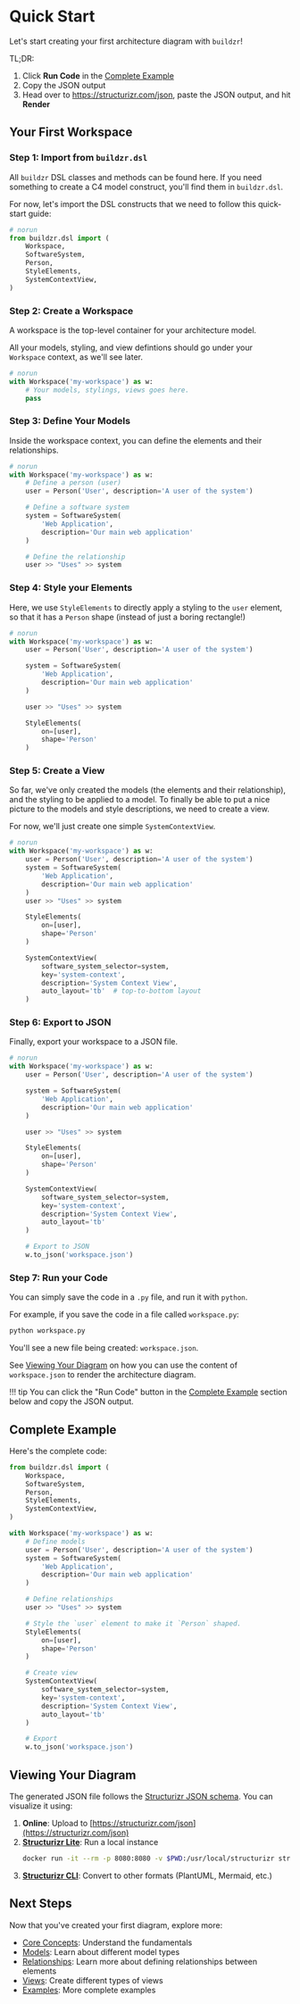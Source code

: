 # Quick Start

Let's start creating your first architecture diagram with `buildzr`!

TL;DR:

1. Click **Run Code** in the [Complete Example](#complete-example)
2. Copy the JSON output
3. Head over to https://structurizr.com/json, paste the JSON output, and hit **Render**

## Your First Workspace

### Step 1: Import from `buildzr.dsl`

All `buildzr` DSL classes and methods can be found here. If you need something to create a C4 model construct, you'll find them in `buildzr.dsl`.

For now, let's import the DSL constructs that we need to follow this quick-start guide:

```python
# norun
from buildzr.dsl import (
    Workspace,
    SoftwareSystem,
    Person,
    StyleElements,
    SystemContextView,
)
```

### Step 2: Create a Workspace

A workspace is the top-level container for your architecture model.

All your models, styling, and view defintions should go under your `Workspace` context, as we'll see later.

```python
# norun
with Workspace('my-workspace') as w:
    # Your models, stylings, views goes here.
    pass
```

### Step 3: Define Your Models

Inside the workspace context, you can define the elements and their relationships.

```python
# norun
with Workspace('my-workspace') as w:
    # Define a person (user)
    user = Person('User', description='A user of the system')

    # Define a software system
    system = SoftwareSystem(
        'Web Application',
        description='Our main web application'
    )

    # Define the relationship
    user >> "Uses" >> system
```

### Step 4: Style your Elements

Here, we use `StyleElements` to directly apply a styling to the `user` element, so that it has a `Person` shape (instead of just a boring rectangle!)

```python hl_lines="12-15"
# norun
with Workspace('my-workspace') as w:
    user = Person('User', description='A user of the system')

    system = SoftwareSystem(
        'Web Application',
        description='Our main web application'
    )

    user >> "Uses" >> system

    StyleElements(
        on=[user],
        shape='Person'
    )
```

### Step 5: Create a View

So far, we've only created the models (the elements and their relationship), and the styling to be applied to a model. To finally be able to put a nice picture to the models and style descriptions, we need to create a view.

For now, we'll just create one simple `SystemContextView`.

```python hl_lines="15-20"
# norun
with Workspace('my-workspace') as w:
    user = Person('User', description='A user of the system')
    system = SoftwareSystem(
        'Web Application',
        description='Our main web application'
    )
    user >> "Uses" >> system

    StyleElements(
        on=[user],
        shape='Person'
    )

    SystemContextView(
        software_system_selector=system,
        key='system-context',
        description='System Context View',
        auto_layout='tb'  # top-to-bottom layout
    )
```

### Step 6: Export to JSON

Finally, export your workspace to a JSON file.

```python hl_lines="24-25"
# norun
with Workspace('my-workspace') as w:
    user = Person('User', description='A user of the system')

    system = SoftwareSystem(
        'Web Application',
        description='Our main web application'
    )

    user >> "Uses" >> system

    StyleElements(
        on=[user],
        shape='Person'
    )

    SystemContextView(
        software_system_selector=system,
        key='system-context',
        description='System Context View',
        auto_layout='tb'
    )

    # Export to JSON
    w.to_json('workspace.json')
```

### Step 7: Run your Code

You can simply save the code in a `.py` file, and run it with `python`.

For example, if you save the code in a file called `workspace.py`:

```bash
python workspace.py
```

You'll see a new file being created: `workspace.json`.

See [Viewing Your Diagram](#viewing-your-diagram) on how you can use the content of `workspace.json` to render the architecture diagram.

!!! tip
    You can click the "Run Code" button in the [Complete Example](#complete-example) section below and copy the JSON output.

## Complete Example

Here's the complete code:

```python
from buildzr.dsl import (
    Workspace,
    SoftwareSystem,
    Person,
    StyleElements,
    SystemContextView,
)

with Workspace('my-workspace') as w:
    # Define models
    user = Person('User', description='A user of the system')
    system = SoftwareSystem(
        'Web Application',
        description='Our main web application'
    )

    # Define relationships
    user >> "Uses" >> system

    # Style the `user` element to make it `Person` shaped.
    StyleElements(
        on=[user],
        shape='Person'
    )

    # Create view
    SystemContextView(
        software_system_selector=system,
        key='system-context',
        description='System Context View',
        auto_layout='tb'
    )

    # Export
    w.to_json('workspace.json')
```

## Viewing Your Diagram

The generated JSON file follows the [Structurizr JSON schema](https://github.com/structurizr/json). You can visualize it using:

1. **Online**: Upload to [https://structurizr.com/json](https://structurizr.com/json)
2. **[Structurizr Lite](https://docs.structurizr.com/lite)**: Run a local instance
   ```bash
   docker run -it --rm -p 8080:8080 -v $PWD:/usr/local/structurizr structurizr/lite
   ```
3. **[Structurizr CLI](https://docs.structurizr.com/cli)**: Convert to other formats (PlantUML, Mermaid, etc.)

## Next Steps

Now that you've created your first diagram, explore more:

- [Core Concepts](../user-guide/core-concepts.md): Understand the fundamentals
- [Models](../user-guide/models.md): Learn about different model types
- [Relationships](../user-guide/relationships.md): Learn more about defining relationships between elements
- [Views](../user-guide/views.md): Create different types of views
- [Examples](../examples/system-context.md): More complete examples
